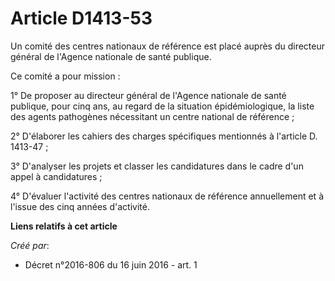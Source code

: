 # Article D1413-53

Un comité des centres nationaux de référence est placé auprès du directeur général de l'Agence nationale de santé publique. 

Ce comité a pour mission : 

1° De proposer au directeur général de l'Agence nationale de santé publique, pour cinq ans, au regard de la situation
épidémiologique, la liste des agents pathogènes nécessitant un centre national de référence ; 

2° D'élaborer les cahiers des charges spécifiques mentionnés à l'article D. 1413-47 ; 

3° D'analyser les projets et classer les candidatures dans le cadre d'un appel à candidatures ; 

4° D'évaluer l'activité des centres nationaux de référence annuellement et à l'issue des cinq années d'activité.

**Liens relatifs à cet article**

_Créé par_:

  - Décret n°2016-806 du 16 juin 2016 - art. 1

